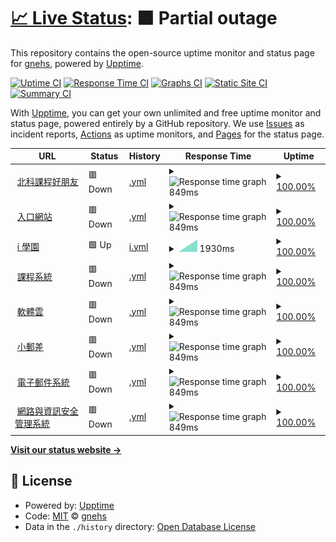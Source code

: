 # [📈 Live Status](https://ntut-uptime.gnehs.net): <!--live status--> **🟧 Partial outage**

This repository contains the open-source uptime monitor and status page for [gnehs](https://gnehs.net/), powered by [Upptime](https://github.com/upptime/upptime).

[![Uptime CI](https://github.com/gnehs/ntut-uptime/workflows/Uptime%20CI/badge.svg)](https://github.com/gnehs/ntut-uptime/actions?query=workflow%3A%22Uptime+CI%22)
[![Response Time CI](https://github.com/gnehs/ntut-uptime/workflows/Response%20Time%20CI/badge.svg)](https://github.com/gnehs/ntut-uptime/actions?query=workflow%3A%22Response+Time+CI%22)
[![Graphs CI](https://github.com/gnehs/ntut-uptime/workflows/Graphs%20CI/badge.svg)](https://github.com/gnehs/ntut-uptime/actions?query=workflow%3A%22Graphs+CI%22)
[![Static Site CI](https://github.com/gnehs/ntut-uptime/workflows/Static%20Site%20CI/badge.svg)](https://github.com/gnehs/ntut-uptime/actions?query=workflow%3A%22Static+Site+CI%22)
[![Summary CI](https://github.com/gnehs/ntut-uptime/workflows/Summary%20CI/badge.svg)](https://github.com/gnehs/ntut-uptime/actions?query=workflow%3A%22Summary+CI%22)

With [Upptime](https://upptime.js.org), you can get your own unlimited and free uptime monitor and status page, powered entirely by a GitHub repository. We use [Issues](https://github.com/gnehs/ntut-uptime/issues) as incident reports, [Actions](https://github.com/gnehs/ntut-uptime/actions) as uptime monitors, and [Pages](https://ntut-uptime.gnehs.net) for the status page.

<!--start: status pages-->
<!-- This summary is generated by Upptime (https://github.com/upptime/upptime) -->
<!-- Do not edit this manually, your changes will be overwritten -->
<!-- prettier-ignore -->
| URL | Status | History | Response Time | Uptime |
| --- | ------ | ------- | ------------- | ------ |
| <img alt="" src="https://favicons.githubusercontent.com/ntut-course.gnehs.net" height="13"> [北科課程好朋友](https://ntut-course.gnehs.net/) | 🟥 Down | [.yml](https://github.com/gnehs/ntut-uptime/commits/HEAD/history/.yml) | <details><summary><img alt="Response time graph" src="./graphs//response-time-week.png" height="20"> 849ms</summary><br><a href="https://ntut-uptime.gnehs.net/history/"><img alt="Response time 849" src="https://img.shields.io/endpoint?url=https%3A%2F%2Fraw.githubusercontent.com%2Fgnehs%2Fntut-uptime%2FHEAD%2Fapi%2F%2Fresponse-time.json"></a><br><a href="https://ntut-uptime.gnehs.net/history/"><img alt="24-hour response time 849" src="https://img.shields.io/endpoint?url=https%3A%2F%2Fraw.githubusercontent.com%2Fgnehs%2Fntut-uptime%2FHEAD%2Fapi%2F%2Fresponse-time-day.json"></a><br><a href="https://ntut-uptime.gnehs.net/history/"><img alt="7-day response time 849" src="https://img.shields.io/endpoint?url=https%3A%2F%2Fraw.githubusercontent.com%2Fgnehs%2Fntut-uptime%2FHEAD%2Fapi%2F%2Fresponse-time-week.json"></a><br><a href="https://ntut-uptime.gnehs.net/history/"><img alt="30-day response time 849" src="https://img.shields.io/endpoint?url=https%3A%2F%2Fraw.githubusercontent.com%2Fgnehs%2Fntut-uptime%2FHEAD%2Fapi%2F%2Fresponse-time-month.json"></a><br><a href="https://ntut-uptime.gnehs.net/history/"><img alt="1-year response time 849" src="https://img.shields.io/endpoint?url=https%3A%2F%2Fraw.githubusercontent.com%2Fgnehs%2Fntut-uptime%2FHEAD%2Fapi%2F%2Fresponse-time-year.json"></a></details> | <details><summary><a href="https://ntut-uptime.gnehs.net/history/">100.00%</a></summary><a href="https://ntut-uptime.gnehs.net/history/"><img alt="All-time uptime 100.00%" src="https://img.shields.io/endpoint?url=https%3A%2F%2Fraw.githubusercontent.com%2Fgnehs%2Fntut-uptime%2FHEAD%2Fapi%2F%2Fuptime.json"></a><br><a href="https://ntut-uptime.gnehs.net/history/"><img alt="24-hour uptime 100.00%" src="https://img.shields.io/endpoint?url=https%3A%2F%2Fraw.githubusercontent.com%2Fgnehs%2Fntut-uptime%2FHEAD%2Fapi%2F%2Fuptime-day.json"></a><br><a href="https://ntut-uptime.gnehs.net/history/"><img alt="7-day uptime 100.00%" src="https://img.shields.io/endpoint?url=https%3A%2F%2Fraw.githubusercontent.com%2Fgnehs%2Fntut-uptime%2FHEAD%2Fapi%2F%2Fuptime-week.json"></a><br><a href="https://ntut-uptime.gnehs.net/history/"><img alt="30-day uptime 100.00%" src="https://img.shields.io/endpoint?url=https%3A%2F%2Fraw.githubusercontent.com%2Fgnehs%2Fntut-uptime%2FHEAD%2Fapi%2F%2Fuptime-month.json"></a><br><a href="https://ntut-uptime.gnehs.net/history/"><img alt="1-year uptime 100.00%" src="https://img.shields.io/endpoint?url=https%3A%2F%2Fraw.githubusercontent.com%2Fgnehs%2Fntut-uptime%2FHEAD%2Fapi%2F%2Fuptime-year.json"></a></details>
| <img alt="" src="https://favicons.githubusercontent.com/nportal.ntut.edu.tw" height="13"> [入口網站](https://nportal.ntut.edu.tw/index.do) | 🟥 Down | [.yml](https://github.com/gnehs/ntut-uptime/commits/HEAD/history/.yml) | <details><summary><img alt="Response time graph" src="./graphs//response-time-week.png" height="20"> 849ms</summary><br><a href="https://ntut-uptime.gnehs.net/history/"><img alt="Response time 849" src="https://img.shields.io/endpoint?url=https%3A%2F%2Fraw.githubusercontent.com%2Fgnehs%2Fntut-uptime%2FHEAD%2Fapi%2F%2Fresponse-time.json"></a><br><a href="https://ntut-uptime.gnehs.net/history/"><img alt="24-hour response time 849" src="https://img.shields.io/endpoint?url=https%3A%2F%2Fraw.githubusercontent.com%2Fgnehs%2Fntut-uptime%2FHEAD%2Fapi%2F%2Fresponse-time-day.json"></a><br><a href="https://ntut-uptime.gnehs.net/history/"><img alt="7-day response time 849" src="https://img.shields.io/endpoint?url=https%3A%2F%2Fraw.githubusercontent.com%2Fgnehs%2Fntut-uptime%2FHEAD%2Fapi%2F%2Fresponse-time-week.json"></a><br><a href="https://ntut-uptime.gnehs.net/history/"><img alt="30-day response time 849" src="https://img.shields.io/endpoint?url=https%3A%2F%2Fraw.githubusercontent.com%2Fgnehs%2Fntut-uptime%2FHEAD%2Fapi%2F%2Fresponse-time-month.json"></a><br><a href="https://ntut-uptime.gnehs.net/history/"><img alt="1-year response time 849" src="https://img.shields.io/endpoint?url=https%3A%2F%2Fraw.githubusercontent.com%2Fgnehs%2Fntut-uptime%2FHEAD%2Fapi%2F%2Fresponse-time-year.json"></a></details> | <details><summary><a href="https://ntut-uptime.gnehs.net/history/">100.00%</a></summary><a href="https://ntut-uptime.gnehs.net/history/"><img alt="All-time uptime 100.00%" src="https://img.shields.io/endpoint?url=https%3A%2F%2Fraw.githubusercontent.com%2Fgnehs%2Fntut-uptime%2FHEAD%2Fapi%2F%2Fuptime.json"></a><br><a href="https://ntut-uptime.gnehs.net/history/"><img alt="24-hour uptime 100.00%" src="https://img.shields.io/endpoint?url=https%3A%2F%2Fraw.githubusercontent.com%2Fgnehs%2Fntut-uptime%2FHEAD%2Fapi%2F%2Fuptime-day.json"></a><br><a href="https://ntut-uptime.gnehs.net/history/"><img alt="7-day uptime 100.00%" src="https://img.shields.io/endpoint?url=https%3A%2F%2Fraw.githubusercontent.com%2Fgnehs%2Fntut-uptime%2FHEAD%2Fapi%2F%2Fuptime-week.json"></a><br><a href="https://ntut-uptime.gnehs.net/history/"><img alt="30-day uptime 100.00%" src="https://img.shields.io/endpoint?url=https%3A%2F%2Fraw.githubusercontent.com%2Fgnehs%2Fntut-uptime%2FHEAD%2Fapi%2F%2Fuptime-month.json"></a><br><a href="https://ntut-uptime.gnehs.net/history/"><img alt="1-year uptime 100.00%" src="https://img.shields.io/endpoint?url=https%3A%2F%2Fraw.githubusercontent.com%2Fgnehs%2Fntut-uptime%2FHEAD%2Fapi%2F%2Fuptime-year.json"></a></details>
| <img alt="" src="https://favicons.githubusercontent.com/istudy.ntut.edu.tw" height="13"> [i 學園](https://istudy.ntut.edu.tw/mooc/index.php) | 🟩 Up | [i.yml](https://github.com/gnehs/ntut-uptime/commits/HEAD/history/i.yml) | <details><summary><img alt="Response time graph" src="./graphs/i/response-time-week.png" height="20"> 1930ms</summary><br><a href="https://ntut-uptime.gnehs.net/history/i"><img alt="Response time 1930" src="https://img.shields.io/endpoint?url=https%3A%2F%2Fraw.githubusercontent.com%2Fgnehs%2Fntut-uptime%2FHEAD%2Fapi%2Fi%2Fresponse-time.json"></a><br><a href="https://ntut-uptime.gnehs.net/history/i"><img alt="24-hour response time 1930" src="https://img.shields.io/endpoint?url=https%3A%2F%2Fraw.githubusercontent.com%2Fgnehs%2Fntut-uptime%2FHEAD%2Fapi%2Fi%2Fresponse-time-day.json"></a><br><a href="https://ntut-uptime.gnehs.net/history/i"><img alt="7-day response time 1930" src="https://img.shields.io/endpoint?url=https%3A%2F%2Fraw.githubusercontent.com%2Fgnehs%2Fntut-uptime%2FHEAD%2Fapi%2Fi%2Fresponse-time-week.json"></a><br><a href="https://ntut-uptime.gnehs.net/history/i"><img alt="30-day response time 1930" src="https://img.shields.io/endpoint?url=https%3A%2F%2Fraw.githubusercontent.com%2Fgnehs%2Fntut-uptime%2FHEAD%2Fapi%2Fi%2Fresponse-time-month.json"></a><br><a href="https://ntut-uptime.gnehs.net/history/i"><img alt="1-year response time 1930" src="https://img.shields.io/endpoint?url=https%3A%2F%2Fraw.githubusercontent.com%2Fgnehs%2Fntut-uptime%2FHEAD%2Fapi%2Fi%2Fresponse-time-year.json"></a></details> | <details><summary><a href="https://ntut-uptime.gnehs.net/history/i">100.00%</a></summary><a href="https://ntut-uptime.gnehs.net/history/i"><img alt="All-time uptime 100.00%" src="https://img.shields.io/endpoint?url=https%3A%2F%2Fraw.githubusercontent.com%2Fgnehs%2Fntut-uptime%2FHEAD%2Fapi%2Fi%2Fuptime.json"></a><br><a href="https://ntut-uptime.gnehs.net/history/i"><img alt="24-hour uptime 100.00%" src="https://img.shields.io/endpoint?url=https%3A%2F%2Fraw.githubusercontent.com%2Fgnehs%2Fntut-uptime%2FHEAD%2Fapi%2Fi%2Fuptime-day.json"></a><br><a href="https://ntut-uptime.gnehs.net/history/i"><img alt="7-day uptime 100.00%" src="https://img.shields.io/endpoint?url=https%3A%2F%2Fraw.githubusercontent.com%2Fgnehs%2Fntut-uptime%2FHEAD%2Fapi%2Fi%2Fuptime-week.json"></a><br><a href="https://ntut-uptime.gnehs.net/history/i"><img alt="30-day uptime 100.00%" src="https://img.shields.io/endpoint?url=https%3A%2F%2Fraw.githubusercontent.com%2Fgnehs%2Fntut-uptime%2FHEAD%2Fapi%2Fi%2Fuptime-month.json"></a><br><a href="https://ntut-uptime.gnehs.net/history/i"><img alt="1-year uptime 100.00%" src="https://img.shields.io/endpoint?url=https%3A%2F%2Fraw.githubusercontent.com%2Fgnehs%2Fntut-uptime%2FHEAD%2Fapi%2Fi%2Fuptime-year.json"></a></details>
| <img alt="" src="https://favicons.githubusercontent.com/aps.ntut.edu.tw" height="13"> [課程系統](https://aps.ntut.edu.tw/course/tw/course.jsp) | 🟥 Down | [.yml](https://github.com/gnehs/ntut-uptime/commits/HEAD/history/.yml) | <details><summary><img alt="Response time graph" src="./graphs//response-time-week.png" height="20"> 849ms</summary><br><a href="https://ntut-uptime.gnehs.net/history/"><img alt="Response time 849" src="https://img.shields.io/endpoint?url=https%3A%2F%2Fraw.githubusercontent.com%2Fgnehs%2Fntut-uptime%2FHEAD%2Fapi%2F%2Fresponse-time.json"></a><br><a href="https://ntut-uptime.gnehs.net/history/"><img alt="24-hour response time 849" src="https://img.shields.io/endpoint?url=https%3A%2F%2Fraw.githubusercontent.com%2Fgnehs%2Fntut-uptime%2FHEAD%2Fapi%2F%2Fresponse-time-day.json"></a><br><a href="https://ntut-uptime.gnehs.net/history/"><img alt="7-day response time 849" src="https://img.shields.io/endpoint?url=https%3A%2F%2Fraw.githubusercontent.com%2Fgnehs%2Fntut-uptime%2FHEAD%2Fapi%2F%2Fresponse-time-week.json"></a><br><a href="https://ntut-uptime.gnehs.net/history/"><img alt="30-day response time 849" src="https://img.shields.io/endpoint?url=https%3A%2F%2Fraw.githubusercontent.com%2Fgnehs%2Fntut-uptime%2FHEAD%2Fapi%2F%2Fresponse-time-month.json"></a><br><a href="https://ntut-uptime.gnehs.net/history/"><img alt="1-year response time 849" src="https://img.shields.io/endpoint?url=https%3A%2F%2Fraw.githubusercontent.com%2Fgnehs%2Fntut-uptime%2FHEAD%2Fapi%2F%2Fresponse-time-year.json"></a></details> | <details><summary><a href="https://ntut-uptime.gnehs.net/history/">100.00%</a></summary><a href="https://ntut-uptime.gnehs.net/history/"><img alt="All-time uptime 100.00%" src="https://img.shields.io/endpoint?url=https%3A%2F%2Fraw.githubusercontent.com%2Fgnehs%2Fntut-uptime%2FHEAD%2Fapi%2F%2Fuptime.json"></a><br><a href="https://ntut-uptime.gnehs.net/history/"><img alt="24-hour uptime 100.00%" src="https://img.shields.io/endpoint?url=https%3A%2F%2Fraw.githubusercontent.com%2Fgnehs%2Fntut-uptime%2FHEAD%2Fapi%2F%2Fuptime-day.json"></a><br><a href="https://ntut-uptime.gnehs.net/history/"><img alt="7-day uptime 100.00%" src="https://img.shields.io/endpoint?url=https%3A%2F%2Fraw.githubusercontent.com%2Fgnehs%2Fntut-uptime%2FHEAD%2Fapi%2F%2Fuptime-week.json"></a><br><a href="https://ntut-uptime.gnehs.net/history/"><img alt="30-day uptime 100.00%" src="https://img.shields.io/endpoint?url=https%3A%2F%2Fraw.githubusercontent.com%2Fgnehs%2Fntut-uptime%2FHEAD%2Fapi%2F%2Fuptime-month.json"></a><br><a href="https://ntut-uptime.gnehs.net/history/"><img alt="1-year uptime 100.00%" src="https://img.shields.io/endpoint?url=https%3A%2F%2Fraw.githubusercontent.com%2Fgnehs%2Fntut-uptime%2FHEAD%2Fapi%2F%2Fuptime-year.json"></a></details>
| <img alt="" src="https://favicons.githubusercontent.com/vdesk.ntut.edu.tw" height="13"> [軟體雲](https://vdesk.ntut.edu.tw/web/) | 🟥 Down | [.yml](https://github.com/gnehs/ntut-uptime/commits/HEAD/history/.yml) | <details><summary><img alt="Response time graph" src="./graphs//response-time-week.png" height="20"> 849ms</summary><br><a href="https://ntut-uptime.gnehs.net/history/"><img alt="Response time 849" src="https://img.shields.io/endpoint?url=https%3A%2F%2Fraw.githubusercontent.com%2Fgnehs%2Fntut-uptime%2FHEAD%2Fapi%2F%2Fresponse-time.json"></a><br><a href="https://ntut-uptime.gnehs.net/history/"><img alt="24-hour response time 849" src="https://img.shields.io/endpoint?url=https%3A%2F%2Fraw.githubusercontent.com%2Fgnehs%2Fntut-uptime%2FHEAD%2Fapi%2F%2Fresponse-time-day.json"></a><br><a href="https://ntut-uptime.gnehs.net/history/"><img alt="7-day response time 849" src="https://img.shields.io/endpoint?url=https%3A%2F%2Fraw.githubusercontent.com%2Fgnehs%2Fntut-uptime%2FHEAD%2Fapi%2F%2Fresponse-time-week.json"></a><br><a href="https://ntut-uptime.gnehs.net/history/"><img alt="30-day response time 849" src="https://img.shields.io/endpoint?url=https%3A%2F%2Fraw.githubusercontent.com%2Fgnehs%2Fntut-uptime%2FHEAD%2Fapi%2F%2Fresponse-time-month.json"></a><br><a href="https://ntut-uptime.gnehs.net/history/"><img alt="1-year response time 849" src="https://img.shields.io/endpoint?url=https%3A%2F%2Fraw.githubusercontent.com%2Fgnehs%2Fntut-uptime%2FHEAD%2Fapi%2F%2Fresponse-time-year.json"></a></details> | <details><summary><a href="https://ntut-uptime.gnehs.net/history/">100.00%</a></summary><a href="https://ntut-uptime.gnehs.net/history/"><img alt="All-time uptime 100.00%" src="https://img.shields.io/endpoint?url=https%3A%2F%2Fraw.githubusercontent.com%2Fgnehs%2Fntut-uptime%2FHEAD%2Fapi%2F%2Fuptime.json"></a><br><a href="https://ntut-uptime.gnehs.net/history/"><img alt="24-hour uptime 100.00%" src="https://img.shields.io/endpoint?url=https%3A%2F%2Fraw.githubusercontent.com%2Fgnehs%2Fntut-uptime%2FHEAD%2Fapi%2F%2Fuptime-day.json"></a><br><a href="https://ntut-uptime.gnehs.net/history/"><img alt="7-day uptime 100.00%" src="https://img.shields.io/endpoint?url=https%3A%2F%2Fraw.githubusercontent.com%2Fgnehs%2Fntut-uptime%2FHEAD%2Fapi%2F%2Fuptime-week.json"></a><br><a href="https://ntut-uptime.gnehs.net/history/"><img alt="30-day uptime 100.00%" src="https://img.shields.io/endpoint?url=https%3A%2F%2Fraw.githubusercontent.com%2Fgnehs%2Fntut-uptime%2FHEAD%2Fapi%2F%2Fuptime-month.json"></a><br><a href="https://ntut-uptime.gnehs.net/history/"><img alt="1-year uptime 100.00%" src="https://img.shields.io/endpoint?url=https%3A%2F%2Fraw.githubusercontent.com%2Fgnehs%2Fntut-uptime%2FHEAD%2Fapi%2F%2Fuptime-year.json"></a></details>
| <img alt="" src="https://favicons.githubusercontent.com/postman.ntut.edu.tw" height="13"> [小郵差](https://postman.ntut.edu.tw/CI/showmsg/loginmsg) | 🟥 Down | [.yml](https://github.com/gnehs/ntut-uptime/commits/HEAD/history/.yml) | <details><summary><img alt="Response time graph" src="./graphs//response-time-week.png" height="20"> 849ms</summary><br><a href="https://ntut-uptime.gnehs.net/history/"><img alt="Response time 849" src="https://img.shields.io/endpoint?url=https%3A%2F%2Fraw.githubusercontent.com%2Fgnehs%2Fntut-uptime%2FHEAD%2Fapi%2F%2Fresponse-time.json"></a><br><a href="https://ntut-uptime.gnehs.net/history/"><img alt="24-hour response time 849" src="https://img.shields.io/endpoint?url=https%3A%2F%2Fraw.githubusercontent.com%2Fgnehs%2Fntut-uptime%2FHEAD%2Fapi%2F%2Fresponse-time-day.json"></a><br><a href="https://ntut-uptime.gnehs.net/history/"><img alt="7-day response time 849" src="https://img.shields.io/endpoint?url=https%3A%2F%2Fraw.githubusercontent.com%2Fgnehs%2Fntut-uptime%2FHEAD%2Fapi%2F%2Fresponse-time-week.json"></a><br><a href="https://ntut-uptime.gnehs.net/history/"><img alt="30-day response time 849" src="https://img.shields.io/endpoint?url=https%3A%2F%2Fraw.githubusercontent.com%2Fgnehs%2Fntut-uptime%2FHEAD%2Fapi%2F%2Fresponse-time-month.json"></a><br><a href="https://ntut-uptime.gnehs.net/history/"><img alt="1-year response time 849" src="https://img.shields.io/endpoint?url=https%3A%2F%2Fraw.githubusercontent.com%2Fgnehs%2Fntut-uptime%2FHEAD%2Fapi%2F%2Fresponse-time-year.json"></a></details> | <details><summary><a href="https://ntut-uptime.gnehs.net/history/">100.00%</a></summary><a href="https://ntut-uptime.gnehs.net/history/"><img alt="All-time uptime 100.00%" src="https://img.shields.io/endpoint?url=https%3A%2F%2Fraw.githubusercontent.com%2Fgnehs%2Fntut-uptime%2FHEAD%2Fapi%2F%2Fuptime.json"></a><br><a href="https://ntut-uptime.gnehs.net/history/"><img alt="24-hour uptime 100.00%" src="https://img.shields.io/endpoint?url=https%3A%2F%2Fraw.githubusercontent.com%2Fgnehs%2Fntut-uptime%2FHEAD%2Fapi%2F%2Fuptime-day.json"></a><br><a href="https://ntut-uptime.gnehs.net/history/"><img alt="7-day uptime 100.00%" src="https://img.shields.io/endpoint?url=https%3A%2F%2Fraw.githubusercontent.com%2Fgnehs%2Fntut-uptime%2FHEAD%2Fapi%2F%2Fuptime-week.json"></a><br><a href="https://ntut-uptime.gnehs.net/history/"><img alt="30-day uptime 100.00%" src="https://img.shields.io/endpoint?url=https%3A%2F%2Fraw.githubusercontent.com%2Fgnehs%2Fntut-uptime%2FHEAD%2Fapi%2F%2Fuptime-month.json"></a><br><a href="https://ntut-uptime.gnehs.net/history/"><img alt="1-year uptime 100.00%" src="https://img.shields.io/endpoint?url=https%3A%2F%2Fraw.githubusercontent.com%2Fgnehs%2Fntut-uptime%2FHEAD%2Fapi%2F%2Fuptime-year.json"></a></details>
| <img alt="" src="https://favicons.githubusercontent.com/webmail.ntut.edu.tw" height="13"> [電子郵件系統](https://webmail.ntut.edu.tw/index_p.html) | 🟥 Down | [.yml](https://github.com/gnehs/ntut-uptime/commits/HEAD/history/.yml) | <details><summary><img alt="Response time graph" src="./graphs//response-time-week.png" height="20"> 849ms</summary><br><a href="https://ntut-uptime.gnehs.net/history/"><img alt="Response time 849" src="https://img.shields.io/endpoint?url=https%3A%2F%2Fraw.githubusercontent.com%2Fgnehs%2Fntut-uptime%2FHEAD%2Fapi%2F%2Fresponse-time.json"></a><br><a href="https://ntut-uptime.gnehs.net/history/"><img alt="24-hour response time 849" src="https://img.shields.io/endpoint?url=https%3A%2F%2Fraw.githubusercontent.com%2Fgnehs%2Fntut-uptime%2FHEAD%2Fapi%2F%2Fresponse-time-day.json"></a><br><a href="https://ntut-uptime.gnehs.net/history/"><img alt="7-day response time 849" src="https://img.shields.io/endpoint?url=https%3A%2F%2Fraw.githubusercontent.com%2Fgnehs%2Fntut-uptime%2FHEAD%2Fapi%2F%2Fresponse-time-week.json"></a><br><a href="https://ntut-uptime.gnehs.net/history/"><img alt="30-day response time 849" src="https://img.shields.io/endpoint?url=https%3A%2F%2Fraw.githubusercontent.com%2Fgnehs%2Fntut-uptime%2FHEAD%2Fapi%2F%2Fresponse-time-month.json"></a><br><a href="https://ntut-uptime.gnehs.net/history/"><img alt="1-year response time 849" src="https://img.shields.io/endpoint?url=https%3A%2F%2Fraw.githubusercontent.com%2Fgnehs%2Fntut-uptime%2FHEAD%2Fapi%2F%2Fresponse-time-year.json"></a></details> | <details><summary><a href="https://ntut-uptime.gnehs.net/history/">100.00%</a></summary><a href="https://ntut-uptime.gnehs.net/history/"><img alt="All-time uptime 100.00%" src="https://img.shields.io/endpoint?url=https%3A%2F%2Fraw.githubusercontent.com%2Fgnehs%2Fntut-uptime%2FHEAD%2Fapi%2F%2Fuptime.json"></a><br><a href="https://ntut-uptime.gnehs.net/history/"><img alt="24-hour uptime 100.00%" src="https://img.shields.io/endpoint?url=https%3A%2F%2Fraw.githubusercontent.com%2Fgnehs%2Fntut-uptime%2FHEAD%2Fapi%2F%2Fuptime-day.json"></a><br><a href="https://ntut-uptime.gnehs.net/history/"><img alt="7-day uptime 100.00%" src="https://img.shields.io/endpoint?url=https%3A%2F%2Fraw.githubusercontent.com%2Fgnehs%2Fntut-uptime%2FHEAD%2Fapi%2F%2Fuptime-week.json"></a><br><a href="https://ntut-uptime.gnehs.net/history/"><img alt="30-day uptime 100.00%" src="https://img.shields.io/endpoint?url=https%3A%2F%2Fraw.githubusercontent.com%2Fgnehs%2Fntut-uptime%2FHEAD%2Fapi%2F%2Fuptime-month.json"></a><br><a href="https://ntut-uptime.gnehs.net/history/"><img alt="1-year uptime 100.00%" src="https://img.shields.io/endpoint?url=https%3A%2F%2Fraw.githubusercontent.com%2Fgnehs%2Fntut-uptime%2FHEAD%2Fapi%2F%2Fuptime-year.json"></a></details>
| <img alt="" src="https://favicons.githubusercontent.com/netflow.ntut.edu.tw" height="13"> [網路與資訊安全管理系統](https://netflow.ntut.edu.tw/home/) | 🟥 Down | [.yml](https://github.com/gnehs/ntut-uptime/commits/HEAD/history/.yml) | <details><summary><img alt="Response time graph" src="./graphs//response-time-week.png" height="20"> 849ms</summary><br><a href="https://ntut-uptime.gnehs.net/history/"><img alt="Response time 849" src="https://img.shields.io/endpoint?url=https%3A%2F%2Fraw.githubusercontent.com%2Fgnehs%2Fntut-uptime%2FHEAD%2Fapi%2F%2Fresponse-time.json"></a><br><a href="https://ntut-uptime.gnehs.net/history/"><img alt="24-hour response time 849" src="https://img.shields.io/endpoint?url=https%3A%2F%2Fraw.githubusercontent.com%2Fgnehs%2Fntut-uptime%2FHEAD%2Fapi%2F%2Fresponse-time-day.json"></a><br><a href="https://ntut-uptime.gnehs.net/history/"><img alt="7-day response time 849" src="https://img.shields.io/endpoint?url=https%3A%2F%2Fraw.githubusercontent.com%2Fgnehs%2Fntut-uptime%2FHEAD%2Fapi%2F%2Fresponse-time-week.json"></a><br><a href="https://ntut-uptime.gnehs.net/history/"><img alt="30-day response time 849" src="https://img.shields.io/endpoint?url=https%3A%2F%2Fraw.githubusercontent.com%2Fgnehs%2Fntut-uptime%2FHEAD%2Fapi%2F%2Fresponse-time-month.json"></a><br><a href="https://ntut-uptime.gnehs.net/history/"><img alt="1-year response time 849" src="https://img.shields.io/endpoint?url=https%3A%2F%2Fraw.githubusercontent.com%2Fgnehs%2Fntut-uptime%2FHEAD%2Fapi%2F%2Fresponse-time-year.json"></a></details> | <details><summary><a href="https://ntut-uptime.gnehs.net/history/">100.00%</a></summary><a href="https://ntut-uptime.gnehs.net/history/"><img alt="All-time uptime 100.00%" src="https://img.shields.io/endpoint?url=https%3A%2F%2Fraw.githubusercontent.com%2Fgnehs%2Fntut-uptime%2FHEAD%2Fapi%2F%2Fuptime.json"></a><br><a href="https://ntut-uptime.gnehs.net/history/"><img alt="24-hour uptime 100.00%" src="https://img.shields.io/endpoint?url=https%3A%2F%2Fraw.githubusercontent.com%2Fgnehs%2Fntut-uptime%2FHEAD%2Fapi%2F%2Fuptime-day.json"></a><br><a href="https://ntut-uptime.gnehs.net/history/"><img alt="7-day uptime 100.00%" src="https://img.shields.io/endpoint?url=https%3A%2F%2Fraw.githubusercontent.com%2Fgnehs%2Fntut-uptime%2FHEAD%2Fapi%2F%2Fuptime-week.json"></a><br><a href="https://ntut-uptime.gnehs.net/history/"><img alt="30-day uptime 100.00%" src="https://img.shields.io/endpoint?url=https%3A%2F%2Fraw.githubusercontent.com%2Fgnehs%2Fntut-uptime%2FHEAD%2Fapi%2F%2Fuptime-month.json"></a><br><a href="https://ntut-uptime.gnehs.net/history/"><img alt="1-year uptime 100.00%" src="https://img.shields.io/endpoint?url=https%3A%2F%2Fraw.githubusercontent.com%2Fgnehs%2Fntut-uptime%2FHEAD%2Fapi%2F%2Fuptime-year.json"></a></details>

<!--end: status pages-->

[**Visit our status website →**](https://ntut-uptime.gnehs.net)

## 📄 License

- Powered by: [Upptime](https://github.com/upptime/upptime)
- Code: [MIT](./LICENSE) © [gnehs](https://gnehs.net/)
- Data in the `./history` directory: [Open Database License](https://opendatacommons.org/licenses/odbl/1-0/)
